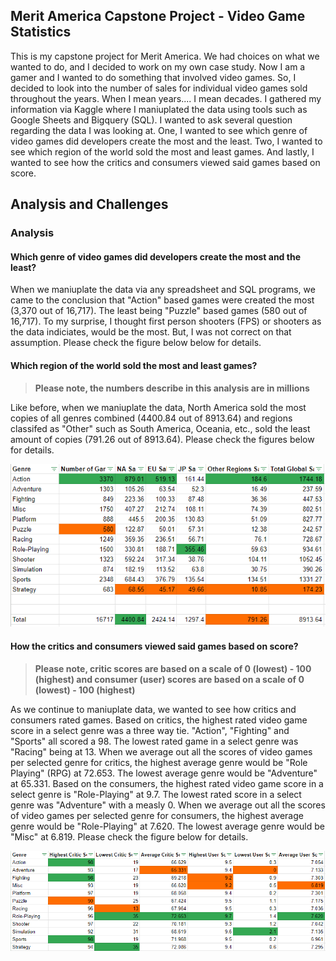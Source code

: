 ## Merit America Capstone Project - Video Game Statistics

This is my capstone project for Merit America. We had choices on what we wanted to do, and I decided to work on my own case study. Now I am a gamer and I wanted to do something that involved video games. So, I decided to look into the number of sales for individual video games sold throughout the years. When I mean years.... I mean decades. I gathered my information via Kaggle where I maniuplated the data using tools such as Google Sheets and Bigquery (SQL). I wanted to ask several question regarding the data I was looking at. One, I wanted to see which genre of video games did developers create the most and the least. Two, I wanted to see which region of the world sold the most and least games. And lastly, I wanted to see how the critics and consumers viewed said games based on score. 

## Analysis and Challenges

### Analysis 

#### Which genre of video games did developers create the most and the least?

When we maniuplate the data via any spreadsheet and SQL programs, we came to the conclusion that "Action" based games were created the most (3,370 out of 16,717). The least being "Puzzle" based games (580 out of 16,717). To my surprise, I thought first person shooters (FPS) or shooters as the data indiciates, would be the most. But, I was not correct on that assumption. Please check the figure below below for details.

####  Which region of the world sold the most and least games? 

> **Please note, the numbers describe in this analysis are in millions**

Like before, when we maniuplate the data, North America sold the most copies of all genres combined (4400.84 out of 8913.64) and regions classifed as "Other" such as South America, Oceania, etc., sold the least amount of copies (791.26 out of 8913.64). Please check the figures below for details.

![Chart 1](https://github.com/Greekman12490/Video-Game-Statistics/blob/main/Images/Video%20Game%20Total%20Sales%20Globally%20and%20Regionally.PNG)

#### How the critics and consumers viewed said games based on score?

> **Please note, critic scores are based on a scale of 0 (lowest) - 100 (highest) and consumer (user) scores are based on a scale of 0 (lowest) - 100 (highest)**

As we continue to maniuplate data, we wanted to see how critics and consumers rated games. Based on critics, the highest rated video game score in a select genre was a three way tie. "Action", "Fighting" and "Sports" all scored a 98. The lowest rated game in a select genre was "Racing" being at 13. When we average out all the scores of video games per selected genre for critics, the highest average genre would be "Role Playing" (RPG) at 72.653. The lowest average genre would be "Adventure" at 65.331. Based on the consumers, the highest rated video game score in a select genre is "Role-Playing" at 9.7. The lowest rated score in a select genre was "Adventure" with a measly 0. When we average out all the scores of video games per selected genre for consumers, the highest average genre would be "Role-Playing" at 7.620. The lowest average genre would be "Misc" at 6.819. Please check the figure below for details.

![Chart 2](https://github.com/Greekman12490/Video-Game-Statistics/blob/main/Images/Video%20Game%20Genre%20Critic%20and%20User%20Ratings.PNG)










